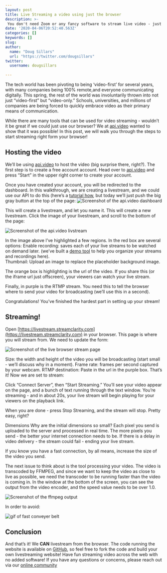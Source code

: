 ```yaml
---
layout: post
title: Live Streaming a video using just the browser
description: >-
 You don't need Zoom or any fancy software to stream live video - just Chrome or Firefox!
date: '2020-04-06T20:52:40.563Z'
categories: []
keywords: []
slug: 
author:
  name: "Doug Sillars"
  url: "https://twitter.com/dougsillars"
twitter:
  username: dougsillars
  
---
```


The tech world has been pivoting to being ‘video-first’ for several years, with many companies being 100% remote,and everyone communicating digitally.  This spring, the rest of the world was involuntarily thrown into not just “video-first” but “video-only.”  Schools, universities, and millions of companies are being forced to quickly embrace video as their primary means of communication.

While there are many tools that can be used for video streaming - wouldn’t it be great if we could just use our browser?  We at [api.video](https://api.video) wanted to show that it was possible!  In this post, we will walk you through the steps to start streaming right form your browser!

## Hosting the video

We’ll be using  [api.video](https://api.video) to host the video (big surprise there, right?). The first step is to create a free account account.  Head over to [api.video](https://api.video) and press “Start” in the upper right corner to create your account.

Once you have created your account, you will be redirected to the dashboard.  In this walkthrough, we are creating a livestream, and we could use our API to do this (here’s a [tutorial how](https://docs.api.video/5.1/videos-and-streaming/livestream-tutorial), but today we’ll just push the big gray button at the top of the page:
![Screenshot of the api.video dashboard](https://apivideo.github.io/images/livestream_dashboard.png)

This will create a livestream, and let you name it.  This will create a new livestream. Click the image of your livestream, and scroll to the bottom of the page:

![Screenshot of the api.video livstream](https://apivideo.github.io/images/livestream_livestreamdetails.png)

In the image above I’ve highlighted a few regions.  In the red box are several options:
Enable recording: saves each of your live streams to be watched on demand later. (we’ve built a [demo tool](https://glitch.com/edit/#!/twilight-decorous-mail?path=README.md:1:0) to help you organize your streams and recordings here).  
Thumbnail: Upload an image to replace the placeholder background image.

The orange box is highlighting is the url of the video.  If you share this (or the iframe url just offscreen), your viewers can watch your live stream.

Finally, in purple is the RTMP stream.  You need this to tell the browser where to send your video for broadcasting (we’ll use this in a second).  

Congratulations! You’ve finished the hardest part in setting up your stream!


## Streaming!


Open  [https://livestream.streamclarity.com](https://livestream.streamclarity.com) in your browser.  This page is where you will stream from. We need to update the form:

![Screenshot of the live browser stream page](https://apivideo.github.io/images/livestream_form.png) 

Size: the width and height of the video you will be broadcasting (start small - we’ll discuss why in a moment). 
Frame rate: frames per second captured by your webcam.
RTMP destination:  Paste in the url in the purple box.
That’s it!  Now we are set to stream:

Click “Connect Server”, then “Start Streaming.”  You’ll see your video appear on the page, and a bunch of text running through the text window.  You’re streaming - and in about 20s, your live stream will begin playing for your viewers on the playback link.  

When you are done - press Stop Streaming, and the stream will stop.  Pretty easy, right?

Dimensions
 Why are the initial dimensions so small?  Each pixel you send is uploaded to the server and processed in real time.  The more pixels you send - the better your internet connection needs to be.  If there is a delay in video delivery - the stream could fail - ending your live stream.

If you know you have a fast connection, by all means, increase the size of the video you send.  

The next issue to think about is the tool processing your video.  The video is transcoded by FFMPEG, and since we want to keep the video as close to live as possible, we need the transcoder to be running faster than the video is coming in.  In the window at the bottom of the screen, you can see the output from the video encoder, and the speed value needs to be over 1.0. 

![Screenshot of the ffmpeg output](https://apivideo.github.io/images/livestream_ffmpeg.png) 

In order to avoid:

![gif of fast conveyer belt](https://media.giphy.com/media/bSJB8Ju3063qU/giphy.gif)

## Conclusion
And that’s it!  We **CAN** livestream from the browser.  The code running the website is available on [GitHub](https://github.com/dougsillars/browserLiveStream), so feel free to fork the code and build your own livestreaming website!  Have fun streaming video across the web with no added software!  If you have any questions or concerns, please reach out via our [online community](https://community.api.video)
